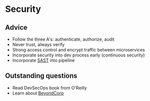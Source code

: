 # Security

## Advice

-   Follow the three A's: authenticate, authorize, audit
-   Never trust, always verify
-   Strong access control and encrypt traffic between microservices
-   Incorporate security into dev process early (continuous security)
-   Incorporate [SAST](https://www.gartner.com/it-glossary/static-application-security-testing-sast/) into pipeline

## Outstanding questions

-   Read DevSecOps book from O'Reilly
-   Learn about [BeyondCorp](https://cloud.google.com/beyondcorp/)
